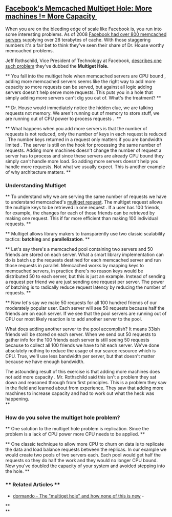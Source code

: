 ## [Facebook's Memcached Multiget Hole: More machines != More Capacity ](/blog/2009/10/26/facebooks-memcached-multiget-hole-more-machines-more-capacit.html)

    

    

When you are on the bleeding edge of scale like Facebook is, you run into some interesting problems. As of 2008 [Facebook had over 800 memcached servers](http://www.facebook.com/note.php?note_id=39391378919) supplying over 28 terabytes of cache. With those staggering numbers it's a fair bet to think they've seen their share of Dr. House worthy memcached problems.

Jeff Rothschild, Vice President of Technology at Facebook, [describes one such problem](http://highscalability.com/blog/2009/10/12/high-performance-at-massive-scale-lessons-learned-at-faceboo-1.html) they've dubbed the **Multiget Hole.**

**    You fall into the multiget hole when memcached servers are         CPU bound        , adding more memcached servers seems like the right way to add more capacity so more requests can be served, but against all logic adding servers doesn't help serve more requests. This puts you in a hole that simply adding more servers can't dig you out of. What's the treatment?    **

**    Dr. House would immediately notice the hidden clue, we are talking requests not memory. We aren't running out of memory to store stuff, we are         running out of CPU power to process requests        .     **

**    What happens when you add more servers is that         the number of requests is not reduced, only the number of keys in each request is reduced        . The number keys returned in a request         only matters if you are bandwidth limited        . The server is still on the hook for processing the same number of requests. Adding more machines doesn't change the number of request a server has to process and since these servers are already CPU bound they simply can't handle more load. So adding more servers doesn't help you handle more requests. Not what we usually expect. This is another example of why architecture matters.    **

###         Understanding Multiget        

**    To understand why we are serving the same number of requests we have to understand memcached's [multiget request](http://code.google.com/p/memcached/wiki/FAQ#Batch_your_requests_with_get_multi). The multiget request allows the         multiple keys to be retrieved in one request        . If a user has 100 friends, for example, the changes for each of those friends can be retrieved by making one request. This if far more efficient than making 100 individual requests.    **

**    Multiget allows library makers to transparently use two classic scalability tactics: **batching** and **parallelization**.    **

**    Let's say there's a memcached pool containing two servers and 50 friends are stored on each server. What a smart library implementation can do is batch up the requests destined for each memcached server and run those requests in parallel. Memcached works by mapping keys to memcached servers, in practice there's no reason keys would be distributed 50 to each server, but this is just an example. Instead of sending a request per friend we are just sending one request per server. The power of batching is to radically reduce request latency by reducing the number of requests.    **

**    Now let's say we make 50 requests for all 100 hundred friends of our moderately popular user. Each server will see 50 requests because half the friends are on each server. If we see that the pool servers are running out of CPU our most likely reaction is to add another server to the pool.  

What does adding another server to the pool accomplish? It means 33ish friends will be stored on each server. When we send out 50 requests to gather info for the 100 friends each server is still seeing 50 requests because to collect all 100 friends we have to hit each server. We've done absolutely nothing to reduce the usage of our scarce resource which is CPU. True, we'll use less bandwidth per server, but that doesn't matter because we have enough bandwidth.   

The astounding result of this exercise is that adding more machines         does not add more capacity        . Mr. Rothschild said this isn't a problem they sat down and reasoned through from first principles. This is a problem they saw in the field and learned about from experience. They saw that adding more machines to increase capacity and had to work out what the heck was happening.  
    **

###     How do you solve the multiget hole problem?    

**    One solution to the multiget hole problem is replication. Since the problem is a lack of CPU power more CPU needs to be applied.    **

**    One classic technique to allow more CPU to churn on data is to replicate the data and load balance requests between the replicas. In our example we would create two pools of two servers each. Each pool would get half the requests so they do half the work and they would no longer CPU bound. Now you've doubled the capacity of your system and avoided stepping into the hole.    **

### **    Related Articles    **

*   [dormando - The "multiget hole" and how none of this is new](http://dormando.livejournal.com/521163.html) - 

**      
    **    